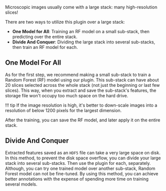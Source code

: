 

Microscopic images usually come with a large stack: many high-resolution slices!

There are two ways to utilize this plugin over a large stack:

- **One Model for All**: Training an RF model on a small sub-stack, then predicting over the entire stack.
- **Divide And Conquer**: Dividing the large stack into several sub-stacks, then train an RF model for each.

## One Model For All
As for the first step, we recommend making a small sub-stack to train a Random Forest (RF) model using our plugin. This sub-stack can have about 20 slices selected across the whole stack (not just the beginning or last few slices). This way, when you extract and save the sub-stack's features, the storage file won't occupy too much space on the hard drive.  

!!! tip
    If the image resolution is high, it's better to down-scale images into a resolution of below 1200 pixels for the largest dimension.

After the training, you can save the RF model, and later apply it on the entire stack.  

## Divide And Conquer
Extracted features saved as an `HDF5` file can take a very large space on disk. In this method, to prevent the disk space overflow, you can divide your large stack into several sub-stacks. Then use the plugin for each, separately.  
Although, you can try one trained model over another sub-stack, Random Forest model can not be fine-tuned. By using this method, you can achieve better annotations with the expense of spending more time on training several models.
